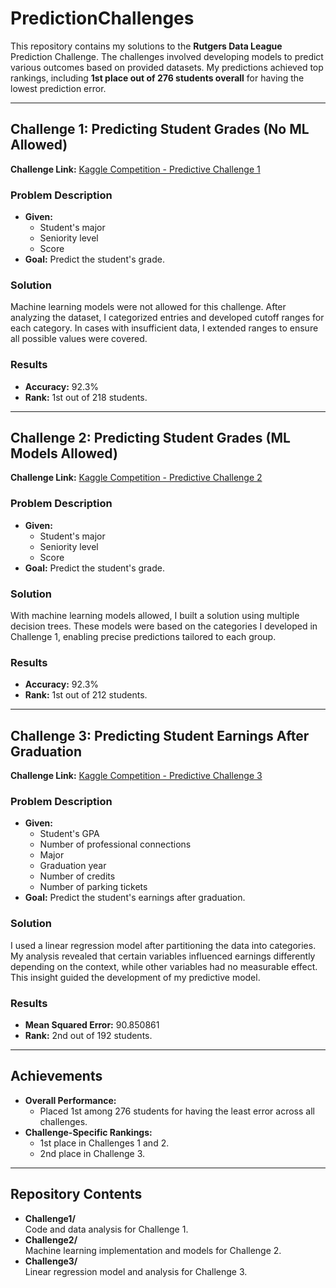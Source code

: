 # PredictionChallenges

This repository contains my solutions to the **Rutgers Data League** Prediction Challenge. The challenges involved developing models to predict various outcomes based on provided datasets. My predictions achieved top rankings, including **1st place out of 276 students overall** for having the lowest prediction error.

---

## Challenge 1: Predicting Student Grades (No ML Allowed)

**Challenge Link:** [Kaggle Competition - Predictive Challenge 1](https://www.kaggle.com/competitions/predictive-challenge-1-2022)  

### **Problem Description**
- **Given:**  
  - Student's major  
  - Seniority level  
  - Score  
- **Goal:** Predict the student's grade.  

### **Solution**
Machine learning models were not allowed for this challenge. After analyzing the dataset, I categorized entries and developed cutoff ranges for each category. In cases with insufficient data, I extended ranges to ensure all possible values were covered.  

### **Results**
- **Accuracy:** 92.3%  
- **Rank:** 1st out of 218 students.  

---

## Challenge 2: Predicting Student Grades (ML Models Allowed)

**Challenge Link:** [Kaggle Competition - Predictive Challenge 2](https://www.kaggle.com/competitions/predictive-challenge-2-2022)  

### **Problem Description**
- **Given:**  
  - Student's major  
  - Seniority level  
  - Score  
- **Goal:** Predict the student's grade.  

### **Solution**
With machine learning models allowed, I built a solution using multiple decision trees. These models were based on the categories I developed in Challenge 1, enabling precise predictions tailored to each group.  

### **Results**
- **Accuracy:** 92.3%  
- **Rank:** 1st out of 212 students.  

---

## Challenge 3: Predicting Student Earnings After Graduation

**Challenge Link:** [Kaggle Competition - Predictive Challenge 3](https://www.kaggle.com/competitions/predictive-challenge-3-2022)  

### **Problem Description**
- **Given:**  
  - Student's GPA  
  - Number of professional connections  
  - Major  
  - Graduation year  
  - Number of credits  
  - Number of parking tickets  
- **Goal:** Predict the student's earnings after graduation.  

### **Solution**
I used a linear regression model after partitioning the data into categories. My analysis revealed that certain variables influenced earnings differently depending on the context, while other variables had no measurable effect. This insight guided the development of my predictive model.  

### **Results**
- **Mean Squared Error:** 90.850861  
- **Rank:** 2nd out of 192 students.  

---

## Achievements

- **Overall Performance:**  
  - Placed 1st among 276 students for having the least error across all challenges.  
- **Challenge-Specific Rankings:**  
  - 1st place in Challenges 1 and 2.  
  - 2nd place in Challenge 3.  

---

## Repository Contents

- **Challenge1/**  
  Code and data analysis for Challenge 1.  
- **Challenge2/**  
  Machine learning implementation and models for Challenge 2.  
- **Challenge3/**  
  Linear regression model and analysis for Challenge 3.  
